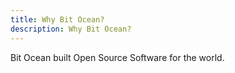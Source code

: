 ```yaml
---
title: Why Bit Ocean?
description: Why Bit Ocean?
---
```


Bit Ocean built Open Source Software for the world.
